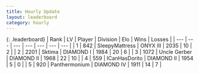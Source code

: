 ```yaml
---
title: Hourly Update
layout: leaderboard
category: hourly
---
```


{: .leaderboard}
| Rank | LV | Player | Division | Elo | Wins | Losses |
| --- | --- | --- | --- | --- | --- | --- |
| <span data-change="0">1</span> | 842 | <span title="ID: 153129">SleepyMattress</span> | ONYX III | <span data-change="31">2035</span> | <span data-change="3">10</span> | <span data-change="0">2</span> |
| <span data-change="0">2</span> | 2201 | <span title="ID: 353063">Sktima</span> | DIAMOND I | <span data-change="0">1984</span> | <span data-change="0">20</span> | <span data-change="0">6</span> |
| <span data-change="0">3</span> | 1072 | <span title="ID: 31699">Uncle Gerber</span> | DIAMOND II | <span data-change="0">1968</span> | <span data-change="0">22</span> | <span data-change="0">10</span> |
| <span data-change="0">4</span> | 559 | <span title="ID: 415713">ICanHasDorito</span> | DIAMOND II | <span data-change="0">1954</span> | <span data-change="0">5</span> | <span data-change="0">0</span> |
| <span data-change="0">5</span> | 920 | <span title="ID: 154837">Panthermonium</span> | DIAMOND IV | <span data-change="0">1911</span> | <span data-change="0">14</span> | <span data-change="0">7</span> |